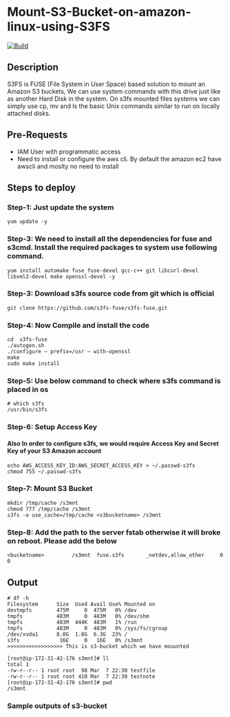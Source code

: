 # Mount-S3-Bucket-on-amazon-linux-using-S3FS

[![Build](https://travis-ci.org/joemccann/dillinger.svg?branch=master)](https://travis-ci.org/joemccann/dillinger)


## Description

S3FS is FUSE (File System in User Space) based solution to mount an Amazon S3 buckets, We can use system commands with this drive just like as another Hard Disk in the system. On s3fs mounted files systems we can simply use cp, mv and ls the basic Unix commands similar to run on locally attached disks.

## Pre-Requests

- IAM User with programmatic access
- Need to install or configure the aws cli. By default the amazon ec2 have awscli and moslty no need to install

## Steps to deploy

### Step-1: Just update the system
```
yum update -y
```
### Step-3: We need to install all the dependencies for fuse and s3cmd. Install the required packages to system use following command.
```
yum install automake fuse fuse-devel gcc-c++ git libcurl-devel libxml2-devel make openssl-devel -y
```

### Step-3: Download s3fs source code from git which is official

```
git clone https://github.com/s3fs-fuse/s3fs-fuse.git
```
### Step-4: Now Compile and install the code
```
cd  s3fs-fuse
./autogen.sh 
./configure — prefix=/usr — with-openssl
make
sudo make install
```
### Step-5: Use below command to check where s3fs command is placed in os
```
# which s3fs
/usr/bin/s3fs
```
### Step-6: Setup Access Key
#### Also In order to configure s3fs, we would require Access Key and Secret Key of your S3 Amazon account
```
echo AWS_ACCESS_KEY_ID:AWS_SECRET_ACCESS_KEY > ~/.passwd-s3fs
chmod 755 ~/.passwd-s3fs
```
### Step-7: Mount S3 Bucket
```
mkdir /tmp/cache /s3mnt
chmod 777 /tmp/cache /s3mnt
s3fs -o use_cache=/tmp/cache <s3bucketname> /s3mnt
```
### Step-8: Add the path to the server fstab otherwise it will broke on reboot. Please add the below
```
<bucketname>         /s3mnt  fuse.s3fs       _netdev,allow_other     0       0
```
## Output
```
# df -h
Filesystem      Size  Used Avail Use% Mounted on
devtmpfs        475M     0  475M   0% /dev
tmpfs           483M     0  483M   0% /dev/shm
tmpfs           483M  444K  483M   1% /run
tmpfs           483M     0  483M   0% /sys/fs/cgroup
/dev/xvda1      8.0G  1.8G  6.3G  23% /
s3fs             16E     0   16E   0% /s3mnt              >>>>>>>>>>>>>>>>>> This is s3-bucket which we have mouunted

[root@ip-172-31-42-176 s3mnt]# ll
total 1
-rw-r--r-- 1 root root  98 Mar  7 22:30 testfile
-rw-r--r-- 1 root root 410 Mar  7 22:30 testnote
[root@ip-172-31-42-176 s3mnt]# pwd
/s3mnt

```

### Sample outputs of s3-bucket
